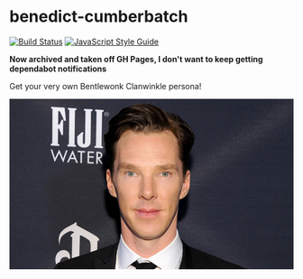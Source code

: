 # benedict-cumberbatch

[![Build Status](https://travis-ci.org/nickeloz/benedict-cumberbatch.svg?branch=master)](https://travis-ci.org/nickeloz/benedict-cumberbatch)
[![JavaScript Style Guide](https://img.shields.io/badge/code_style-standard-brightgreen.svg)](https://standardjs.com)

**Now archived and taken off GH Pages, I don't want to keep getting dependabot notifications**

Get your very own Bentlewonk Clanwinkle persona!

![Babbledook Colbrunch](./benedict-cumberbatch.jpg)
